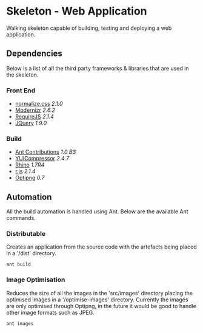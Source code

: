 # Skeleton - Web Application

Walking skeleton capable of building, testing and deploying a web application.

## Dependencies

Below is a list of all the third party frameworks & libraries that are used in the skeleton.

### Front End

* [normalize.css](https://github.com/necolas/normalize.css) *2.1.0*
* [Modernizr](http://modernizr.com/) *2.6.2*
* [RequireJS](http://requirejs.org/) *2.1.4*
* [JQuery](http://jquery.com) *1.9.0*

### Build

* [Ant Contributions](http://ant-contrib.sourceforge.net/) *1.0 B3*
* [YUICompressor](http://developer.yahoo.com/yui/compressor/) *2.4.7*
* [Rhino](https://developer.mozilla.org/en-US/docs/Rhino) *1.7R4*
* [r.js](http://requirejs.org/docs/optimization.html) *2.1.4*
* [Optipng](http://optipng.sourceforge.net/) *0.7*

## Automation

All the build automation is handled using Ant. Below are the available Ant commands.

### Distributable

Creates an application from the source code with the artefacts being placed in a '/dist' directory.

	ant build

### Image Optimisation

Reduces the size of all the images in the 'src/images' directory placing the optimised images in a '/optimise-images' directory. Currently the images are only optimised through Optipng, in the future it would be good to handle other image formats such as JPEG.

	ant images
